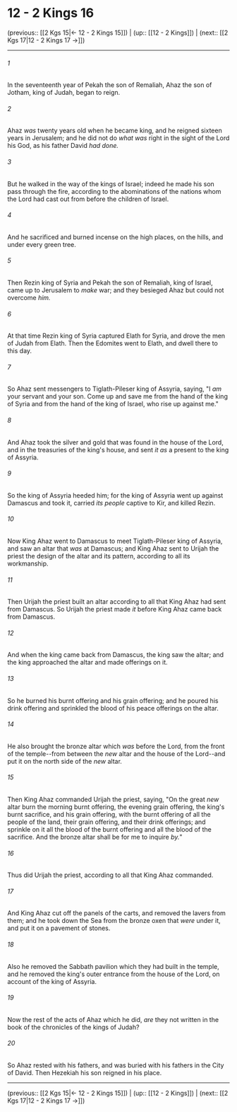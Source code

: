 # 12 - 2 Kings 16

(previous:: [[2 Kgs 15|← 12 - 2 Kings 15]]) | (up:: [[12 - 2 Kings]]) | (next:: [[2 Kgs 17|12 - 2 Kings 17 →]])

***


###### 1 
In the seventeenth year of Pekah the son of Remaliah, Ahaz the son of Jotham, king of Judah, began to reign. 

###### 2 
Ahaz _was_ twenty years old when he became king, and he reigned sixteen years in Jerusalem; and he did not do _what was_ right in the sight of the Lord his God, as his father David _had done._ 

###### 3 
But he walked in the way of the kings of Israel; indeed he made his son pass through the fire, according to the abominations of the nations whom the Lord had cast out from before the children of Israel. 

###### 4 
And he sacrificed and burned incense on the high places, on the hills, and under every green tree. 

###### 5 
Then Rezin king of Syria and Pekah the son of Remaliah, king of Israel, came up to Jerusalem to _make_ war; and they besieged Ahaz but could not overcome _him._ 

###### 6 
At that time Rezin king of Syria captured Elath for Syria, and drove the men of Judah from Elath. Then the Edomites went to Elath, and dwell there to this day. 

###### 7 
So Ahaz sent messengers to Tiglath-Pileser king of Assyria, saying, "I _am_ your servant and your son. Come up and save me from the hand of the king of Syria and from the hand of the king of Israel, who rise up against me." 

###### 8 
And Ahaz took the silver and gold that was found in the house of the Lord, and in the treasuries of the king's house, and sent _it as_ a present to the king of Assyria. 

###### 9 
So the king of Assyria heeded him; for the king of Assyria went up against Damascus and took it, carried _its people_ captive to Kir, and killed Rezin. 

###### 10 
Now King Ahaz went to Damascus to meet Tiglath-Pileser king of Assyria, and saw an altar that _was_ at Damascus; and King Ahaz sent to Urijah the priest the design of the altar and its pattern, according to all its workmanship. 

###### 11 
Then Urijah the priest built an altar according to all that King Ahaz had sent from Damascus. So Urijah the priest made _it_ before King Ahaz came back from Damascus. 

###### 12 
And when the king came back from Damascus, the king saw the altar; and the king approached the altar and made offerings on it. 

###### 13 
So he burned his burnt offering and his grain offering; and he poured his drink offering and sprinkled the blood of his peace offerings on the altar. 

###### 14 
He also brought the bronze altar which _was_ before the Lord, from the front of the temple--from between the _new_ altar and the house of the Lord--and put it on the north side of the _new_ altar. 

###### 15 
Then King Ahaz commanded Urijah the priest, saying, "On the great _new_ altar burn the morning burnt offering, the evening grain offering, the king's burnt sacrifice, and his grain offering, with the burnt offering of all the people of the land, their grain offering, and their drink offerings; and sprinkle on it all the blood of the burnt offering and all the blood of the sacrifice. And the bronze altar shall be for me to inquire _by._" 

###### 16 
Thus did Urijah the priest, according to all that King Ahaz commanded. 

###### 17 
And King Ahaz cut off the panels of the carts, and removed the lavers from them; and he took down the Sea from the bronze oxen that _were_ under it, and put it on a pavement of stones. 

###### 18 
Also he removed the Sabbath pavilion which they had built in the temple, and he removed the king's outer entrance from the house of the Lord, on account of the king of Assyria. 

###### 19 
Now the rest of the acts of Ahaz which he did, _are_ they not written in the book of the chronicles of the kings of Judah? 

###### 20 
So Ahaz rested with his fathers, and was buried with his fathers in the City of David. Then Hezekiah his son reigned in his place.

***

(previous:: [[2 Kgs 15|← 12 - 2 Kings 15]]) | (up:: [[12 - 2 Kings]]) | (next:: [[2 Kgs 17|12 - 2 Kings 17 →]])

